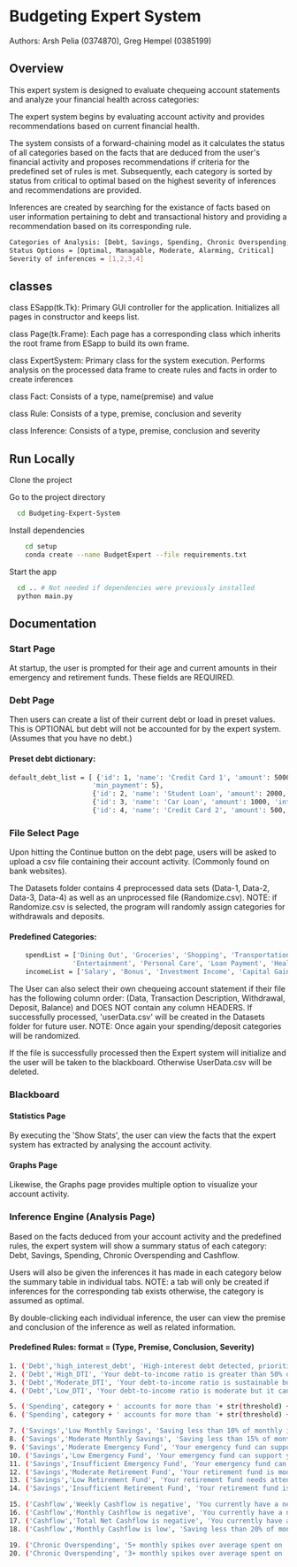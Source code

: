 # Budgeting Expert System 

Authors: Arsh Pelia (0374870), Greg Hempel (0385199)

## Overview

This expert system is designed to evaluate chequeing account statements and analyze your financial
health across categories: 

The expert system begins by evaluating account activity and provides recommendations based on current financial health.

The system consists of a forward-chaining model as it calculates the status of all categories based on the facts that are deduced from the user's financial activity and proposes recommendations if criteria for the predefined set of rules is met. Subsequently, each category is sorted by status from critical to optimal based on the highest severity of inferences and recommendations are provided.

Inferences are created by searching for the existance of facts based on user information pertaining to debt and transactional history and providing a recommendation based on its corresponding rule. 

``` bash
Categories of Analysis: [Debt, Savings, Spending, Chronic Overspending,Cashflow]
Status Options = [Optimal, Managable, Moderate, Alarming, Critical]
Severity of inferences = [1,2,3,4]
```

## classes 
class ESapp(tk.Tk): 
  Primary GUI controller for the application. Initializes all pages in constructor and keeps list.

class Page(tk.Frame):
  Each page has a corresponding class which inherits the root frame from ESapp to build its own frame.

class ExpertSystem:
  Primary class for the system execution. Performs analysis on the processed data frame to create rules and facts in order to create inferences

class Fact:
  Consists of a type, name(premise) and value

class Rule:
  Consists of a type, premise, conclusion and severity

class Inference:
  Consists of a type, premise, conclusion and severity

## Run Locally

Clone the project

Go to the project directory

```bash
  cd Budgeting-Expert-System
```

Install dependencies

```bash
    cd setup
    conda create --name BudgetExpert --file requirements.txt
```

Start the app

```bash
  cd .. # Not needed if dependencies were previously installed
  python main.py
```

## Documentation

### Start Page

At startup, the user is prompted for their age and current amounts in their emergency and retirement
funds. These fields are REQUIRED.

### Debt Page

Then users can create a list of their current debt or load in preset values. This is OPTIONAL but 
debt will not be accounted for by the expert system. (Assumes that you have no debt.)

#### Preset debt dictionary: 
```bash
default_debt_list = [ {'id': 1, 'name': 'Credit Card 1', 'amount': 5000, 'interest_rate': 5,
                     'min_payment': 5}, 
                     {'id': 2, 'name': 'Student Loan', 'amount': 2000, 'interest_rate': 9, 'min_payment': 7},
                     {'id': 3, 'name': 'Car Loan', 'amount': 1000, 'interest_rate': 4, 'min_payment': 10},
                     {'id': 4, 'name': 'Credit Card 2', 'amount': 500, 'interest_rate': 12, 'min_payment': 9}]
```

### File Select Page

Upon hitting the Continue button on the debt page, users will be asked to upload a csv file containing their account activity. (Commonly found on bank websites). 

The Datasets folder contains 4 preprocessed data sets (Data-1, Data-2, Data-3, Data-4) as well
as an unprocessed file (Randomize.csv). 
    NOTE: if Randomize.csv is selected, the program will randomly assign categories for withdrawals and deposits. 

#### Predefined Categories:
```bash
    spendList = ['Dining Out', 'Groceries', 'Shopping', 'Transportation', 'Housing', 
                'Entertainment', 'Personal Care', 'Loan Payment', 'Healthcare', 'Bills']
    incomeList = ['Salary', 'Bonus', 'Investment Income', 'Capital Gains', 'Trading']
```
The User can also select their own chequeing account statement if their file has the following column order: (Data, Transaction Description, Withdrawal, Deposit, Balance) and DOES NOT contain any column HEADERS. If successfully processed, 'userData.csv' will be created in the Datasets folder for future user. 
NOTE: Once again your spending/deposit categories will be randomized. 

If the file is successfully processed then the Expert system will initialize and the user will be taken to the blackboard. Otherwise UserData.csv will be deleted. 

### Blackboard

#### Statistics Page

By executing the 'Show Stats', the user can view the facts that the expert system has extracted by analysing the account activity. 

#### Graphs Page

Likewise, the Graphs page provides multiple option to visualize your account activity. 

### Inference Engine (Analysis Page)

Based on the facts deduced from your account activity and the predefined rules, the expert system will show a summary status of each category: Debt, Savings, Spending, Chronic Overspending and Cashflow. 

Users will also be given the inferences it has made in each category below the summary table in individual tabs. NOTE: a tab will only be created if inferences for the corresponding tab exists otherwise, the category is assumed as optimal. 

By double-clicking each individual inference, the user can view the premise and conclusion of the inference as well as related information. 

#### Predefined Rules: format = (Type, Premise, Conclusion, Severity)

```bash
1. ('Debt','high_interest_debt', 'High-interest debt detected, prioritize paying off debts with an interest rate greater than 8%.', 2)         
2. ('Debt','High_DTI', 'Your debt-to-income ratio is greater than 50% of monthly income, you must reduce this ratio for optmal financial health. DTI: ' + str(dti), 3)         
3. ('Debt','Moderate_DTI', 'Your debt-to-income ratio is sustainable but leaves little to invest. DTI:' + str(dti), 2)             
4. ('Debt','Low_DTI', 'Your debt-to-income ratio is moderate but it can be improved. DTI: ' + str(dti), 1)       

5. ('Spending', category + ' accounts for more than '+ str(threshold) + '% of your income.', 'Lower your ' + category + ' spending.', 1)                  
6. ('Spending', category + ' accounts for more than '+ str(threshold) + '% of your income.', 'Lower your ' + category + ' spending.', 3)

7. ('Savings','Low Monthly Savings', 'Saving less than 10% of monthly income, you MUST decreasing your spendature.', 3)
8. ('Savings','Moderate Monthly Savings', 'Saving less than 15% of monthly income, consider decreasing your spendature.', 1)
9. ('Savings','Moderate Emergency Fund', 'Your emergency fund can support you for 3-5 months based on current spending', 1)
10. ('Savings','Low Emergency Fund', 'Your emergency fund can support you for 1-3 months based on current spending', 2)
11. ('Savings','Insufficient Emergency Fund', 'Your emergency fund can support you for less than 1 month based on current spending', 4)               
12. ('Savings','Moderate Retirement Fund', 'Your retirement fund is moderate but not optimal assuming 15% of yearly income from age 25.', 1)          
13. ('Savings','Low Retirement Fund', 'Your retirement fund needs attention 50-80% of expected value assuming 15% of yearly income from age 25.', 2)                 
14. ('Savings','Insufficient Retirement Fund', 'Your retirement fund is insufficient at < 50% of expected value, you MUST allocate more funds towards it assuming 15% of yearly income from age 25.', 3)               

15. ('Cashflow','Weekly Cashflow is negative', 'You currently have a negative Weekly cashflow Adjust your budget.', 3)            
16. ('Cashflow','Monthly Cashflow is negative', 'You currently have a negative Monthly cashflow Adjust your budget.', 4)            
17. ('Cashflow','Total Net Cashflow is negative', 'You currently have a negative net cashflow. Adjust your budget.', 2)                
18. ('Cashflow','Monthly Cashflow is low', 'Saving less than 20% of monthly income, consider improving cashflow', 1)   

19. ('Chronic Overspending', '5+ monthly spikes over average spent on ' + category, 'Consider creating a strict Monthly budget for ' + category, 3)               
20. ('Chronic Overspending', '3+ monthly spikes over average spent on ' + category, 'Consider creating a strict Monthly budget for ' + category, 1)
```


